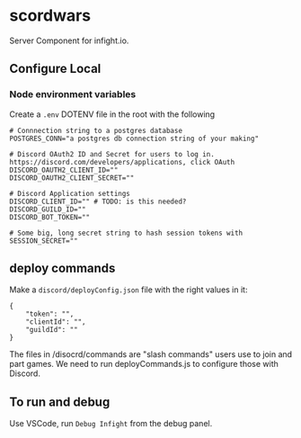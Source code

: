 # scordwars

Server Component for infight.io.

## Configure Local
### Node environment variables
Create a `.env` DOTENV file in the root with the following
```
# Connnection string to a postgres database
POSTGRES_CONN="a postgres db connection string of your making"

# Discord OAuth2 ID and Secret for users to log in. https://discord.com/developers/applications, click OAuth
DISCORD_OAUTH2_CLIENT_ID=""
DISCORD_OAUTH2_CLIENT_SECRET=""

# Discord Application settings
DISCORD_CLIENT_ID="" # TODO: is this needed?
DISCORD_GUILD_ID=""
DISCORD_BOT_TOKEN=""

# Some big, long secret string to hash session tokens with
SESSION_SECRET=""
```


## deploy commands
Make a `discord/deployConfig.json` file with the right values in it: 
```
{
	"token": "",
	"clientId": "",
	"guildId": ""
}
```

The files in /disocrd/commands are "slash commands" users use to join and part games. We need to run deployCommands.js to configure those with Discord.

## To run and debug
Use VSCode, run `Debug Infight` from the debug panel.